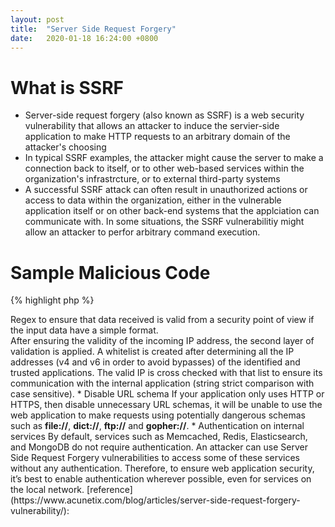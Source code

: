 ```yaml
---
layout: post
title:  "Server Side Request Forgery"
date:   2020-01-18 16:24:00 +0800
---
```


# What is SSRF
* Server-side request forgery (also known as SSRF) is a web security vulnerability that allows an attacker to induce the servier-side application to make HTTP requests to an arbitrary domain of the attacker's choosing
* In typical SSRF examples, the attacker might cause the server to make a connection back to itself, or to other web-based services within the organization's infrastrcture, or to external third-party systems
* A successful SSRF attack can often result in unauthorized actions or access to data within the organization, either in the vulnerable application itself or on other back-end systems that the applciation can communicate with. In some situations, the SSRF vulnerabilitiy might allow an attacker to perfor arbitrary command execution. 

# Sample Malicious Code
{% highlight php %}
<?php

/**
* Check if the 'url' GET variable is set
* Example - http://localhost/?url=http://testphp.vulnweb.com/images/logo.gif
*/
if (isset($_GET['url'])){
$url = $_GET['url'];

/**
* Send a request vulnerable to SSRF since
* no validation is being done on $url
* before sending the request
*/
$image = fopen($url, 'rb');

/**
* Send the correct response headers
*/
header("Content-Type: image/png");

/**
* Dump the contents of the image
*/
fpassthru($image);}
{% endhighlight %}

# Mitigating Server Side Request Forgery
* Input Validation and Whitelist
Using <b>Regex</b> to ensure that data received is valid from a security point of view if the input data have a simple format.<br>
After ensuring the validity of the incoming IP address, the second layer of validation is applied. A whitelist is created after determining all the IP addresses (v4 and v6 in order to avoid bypasses) of the identified and trusted applications. The valid IP is cross checked with that list to ensure its communication with the internal application (string strict comparison with case sensitive).


* Disable URL schema
If your application only uses HTTP or HTTPS, then disable unnecessary URL schemas, it will be unable to use the web application to make requests using potentially dangerous schemas such as <b>file://</b>, <b>dict://</b>, <b>ftp://</b> and <b>gopher://</b>.

* Authentication on internal services
By default, services such as Memcached, Redis, Elasticsearch, and MongoDB do not require authentication. An attacker can use Server Side Request Forgery vulnerabilities to access some of these services without any authentication. Therefore, to ensure web application security, it’s best to enable authentication wherever possible, even for services on the local network.

[reference](https://www.acunetix.com/blog/articles/server-side-request-forgery-vulnerability/): 